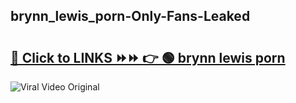 
 ## brynn_lewis_porn-Only-Fans-Leaked

# <h2><a href="https://clipsfans.com/brynn_lewis_porn&ref=git">🔗 Click to LINKS ⏩⏩ 👉 🟢 brynn lewis porn </a></h2>

<a href="https://clipsfans.com/brynn_lewis_porn&ref=git" rel="nofollow" data-target="animated-image.originalLink"><img src="https://i.ibb.co.com/xMMVF88/686577567.gif" alt="Viral Video Original" style="max-width: 100%; display: inline-block;" data-target="animated-image.originalImage"></a>
